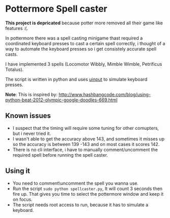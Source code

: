 # Pottermore Spell caster

**This project is depricated** because potter more removed all their game like features :(. 

In pottermore there was a spell casting minigame thast required a coordinated keyboard presses to cast a certain spell correctly, i thought of a way to automate the keyboard presses so i get consistely accurate spell casts.

I have implemented 3 spells (Locomotor Wibbly, Mimble Wimble, Petrificus Totalus).

The script is written in python and uses [uinput](https://pypi.python.org/pypi/python-uinput) to simulate keyboard presses. 

**Note**: This is inspired by: http://www.hashbangcode.com/blog/using-python-beat-2012-olympic-google-doodles-669.html


## Known issues
- I suspect that the timing will require some tuning for other comupters, but i never tried it.
- I wasn't able to get the accuracy above 143, and sometimes it misses up so the accuracy is between 139 -143 and on most cases it scores 142.
- There is no cli interface, i have to manually comment/uncomment the required spell before running the spell caster.

## Using it
* You need to comment\uncomment the spell you wanna use. 
* Run the script `sudo python spellcaster.py`, It will count 3 seconds then fire up. That gives you time to select the pottermore window and keep it on focus.
* The script needs root access to run, because it has to simulate a keyboard.
